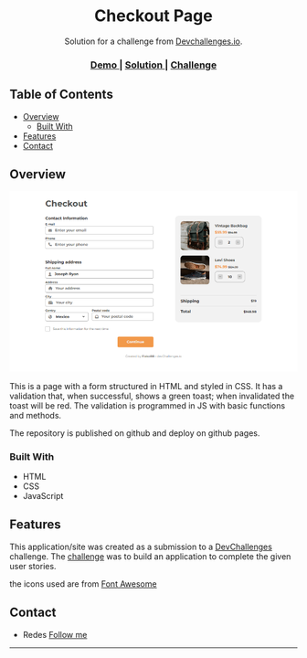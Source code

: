 <h1 align="center">Checkout Page</h1>

<div align="center">
   Solution for a challenge from  <a href="http://devchallenges.io" target="_blank">Devchallenges.io</a>.
</div>

<div align="center">
  <h3>
    <a href="https://flakobb.github.io/checkout-page/">
      Demo
    </a>
    <span> | </span>
    <a href="https://github.com/FlakoBB/checkout-page">
      Solution
    </a>
    <span> | </span>
    <a href="https://devchallenges.io/challenges/0J1NxxGhOUYVqihwegfO">
      Challenge
    </a>
  </h3>
</div>

<!-- TABLE OF CONTENTS -->

## Table of Contents

- [Overview](#overview)
  - [Built With](#built-with)
- [Features](#features)
- [Contact](#contact)

<!-- OVERVIEW -->

## Overview

![screenshot](./images/screenshot.png)

This is a page with a form structured in HTML and styled in CSS. It has a validation that, when successful, shows a green toast; when invalidated the toast will be red. The validation is programmed in JS with basic functions and methods.

The repository is published on github and deploy on github pages.

### Built With

- HTML
- CSS
- JavaScript

## Features

This application/site was created as a submission to a [DevChallenges](https://devchallenges.io/challenges) challenge. The [challenge](https://devchallenges.io/challenges/0J1NxxGhOUYVqihwegfO) was to build an application to complete the given user stories.

the icons used are from [Font Awesome](https://fontawesome.com/)

## Contact

- Redes [Follow me](https://bit.ly/follow-flako)

---

